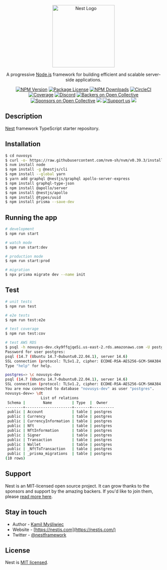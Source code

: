 <p align="center">
  <a href="http://nestjs.com/" target="blank"><img src="https://nestjs.com/img/logo-small.svg" width="200" alt="Nest Logo" /></a>
</p>

[circleci-image]: https://img.shields.io/circleci/build/github/nestjs/nest/master?token=abc123def456
[circleci-url]: https://circleci.com/gh/nestjs/nest

  <p align="center">A progressive <a href="http://nodejs.org" target="_blank">Node.js</a> framework for building efficient and scalable server-side applications.</p>
    <p align="center">
<a href="https://www.npmjs.com/~nestjscore" target="_blank"><img src="https://img.shields.io/npm/v/@nestjs/core.svg" alt="NPM Version" /></a>
<a href="https://www.npmjs.com/~nestjscore" target="_blank"><img src="https://img.shields.io/npm/l/@nestjs/core.svg" alt="Package License" /></a>
<a href="https://www.npmjs.com/~nestjscore" target="_blank"><img src="https://img.shields.io/npm/dm/@nestjs/common.svg" alt="NPM Downloads" /></a>
<a href="https://circleci.com/gh/nestjs/nest" target="_blank"><img src="https://img.shields.io/circleci/build/github/nestjs/nest/master" alt="CircleCI" /></a>
<a href="https://coveralls.io/github/nestjs/nest?branch=master" target="_blank"><img src="https://coveralls.io/repos/github/nestjs/nest/badge.svg?branch=master#9" alt="Coverage" /></a>
<a href="https://discord.gg/G7Qnnhy" target="_blank"><img src="https://img.shields.io/badge/discord-online-brightgreen.svg" alt="Discord"/></a>
<a href="https://opencollective.com/nest#backer" target="_blank"><img src="https://opencollective.com/nest/backers/badge.svg" alt="Backers on Open Collective" /></a>
<a href="https://opencollective.com/nest#sponsor" target="_blank"><img src="https://opencollective.com/nest/sponsors/badge.svg" alt="Sponsors on Open Collective" /></a>
  <a href="https://paypal.me/kamilmysliwiec" target="_blank"><img src="https://img.shields.io/badge/Donate-PayPal-ff3f59.svg"/></a>
    <a href="https://opencollective.com/nest#sponsor"  target="_blank"><img src="https://img.shields.io/badge/Support%20us-Open%20Collective-41B883.svg" alt="Support us"></a>
  <a href="https://twitter.com/nestframework" target="_blank"><img src="https://img.shields.io/twitter/follow/nestframework.svg?style=social&label=Follow"></a>
</p>
  <!--[![Backers on Open Collective](https://opencollective.com/nest/backers/badge.svg)](https://opencollective.com/nest#backer)
  [![Sponsors on Open Collective](https://opencollective.com/nest/sponsors/badge.svg)](https://opencollective.com/nest#sponsor)-->

## Description

[Nest](https://github.com/nestjs/nest) framework TypeScript starter repository.

## Installation

```bash
$ cd nuvosys
$ curl -o- https://raw.githubusercontent.com/nvm-sh/nvm/v0.39.3/install.sh | bash
$ nvm install node
$ npm install -g @nestjs/cli
$ npm install --global yarn
$ yarn add graphql @nestjs/graphql apollo-server-express
$ npm install graphql-type-json
$ npm install @apollo/server
$ npm install @nestjs/apollo
$ npm install @types/uuid
$ npm install prisma --save-dev
```

## Running the app

```bash
# development
$ npm run start

# watch mode
$ npm run start:dev

# production mode
$ npm run start:prod

# migration
$ npx prisma migrate dev --name init
```

## Test

```bash
# unit tests
$ npm run test

# e2e tests
$ npm run test:e2e

# test coverage
$ npm run test:cov

# test AWS RDS
$ psql -h novusys-dev.cky9ffqjqe5i.us-east-2.rds.amazonaws.com -U postgres
Password for user postgres: 
psql (14.7 (Ubuntu 14.7-0ubuntu0.22.04.1), server 14.6)
SSL connection (protocol: TLSv1.2, cipher: ECDHE-RSA-AES256-GCM-SHA384, bits: 256, compression: off)
Type "help" for help.

postgres=> \c novusys-dev
psql (14.7 (Ubuntu 14.7-0ubuntu0.22.04.1), server 14.6)
SSL connection (protocol: TLSv1.2, cipher: ECDHE-RSA-AES256-GCM-SHA384, bits: 256, compression: off)
You are now connected to database "novusys-dev" as user "postgres".
novusys-dev=> \dt
                List of relations
 Schema |        Name         | Type  |  Owner   
--------+---------------------+-------+----------
 public | Account             | table | postgres
 public | Currency            | table | postgres
 public | CurrencyInformation | table | postgres
 public | Nft                 | table | postgres
 public | NftInformation      | table | postgres
 public | Signer              | table | postgres
 public | Transaction         | table | postgres
 public | Wallet              | table | postgres
 public | _NftToTransaction   | table | postgres
 public | _prisma_migrations  | table | postgres
(10 rows)
```

## Support

Nest is an MIT-licensed open source project. It can grow thanks to the sponsors and support by the amazing backers. If you'd like to join them, please [read more here](https://docs.nestjs.com/support).

## Stay in touch

- Author - [Kamil Myśliwiec](https://kamilmysliwiec.com)
- Website - [https://nestjs.com](https://nestjs.com/)
- Twitter - [@nestframework](https://twitter.com/nestframework)

## License

Nest is [MIT licensed](LICENSE).
